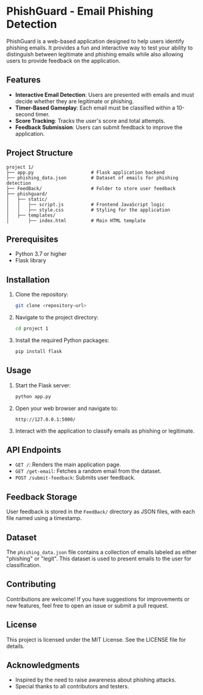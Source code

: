 # PhishGuard - Email Phishing Detection

PhishGuard is a web-based application designed to help users identify phishing emails. It provides a fun and interactive way to test your ability to distinguish between legitimate and phishing emails while also allowing users to provide feedback on the application.

## Features

- **Interactive Email Detection**: Users are presented with emails and must decide whether they are legitimate or phishing.
- **Timer-Based Gameplay**: Each email must be classified within a 10-second timer.
- **Score Tracking**: Tracks the user's score and total attempts.
- **Feedback Submission**: Users can submit feedback to improve the application.

## Project Structure

```
project 1/
├── app.py                     # Flask application backend
├── phishing_data.json         # Dataset of emails for phishing detection
├── FeedBack/                  # Folder to store user feedback
├── phishguard/
│   ├── static/
│   │   ├── script.js          # Frontend JavaScript logic
│   │   ├── style.css          # Styling for the application
│   ├── templates/
│       ├── index.html         # Main HTML template
```

## Prerequisites

- Python 3.7 or higher
- Flask library

## Installation

1. Clone the repository:
   ```bash
   git clone <repository-url>
   ```

2. Navigate to the project directory:
   ```bash
   cd project 1
   ```

3. Install the required Python packages:
   ```bash
   pip install flask
   ```

## Usage

1. Start the Flask server:
   ```bash
   python app.py
   ```

2. Open your web browser and navigate to:
   ```
   http://127.0.0.1:5000/
   ```

3. Interact with the application to classify emails as phishing or legitimate.

## API Endpoints

- `GET /`: Renders the main application page.
- `GET /get-email`: Fetches a random email from the dataset.
- `POST /submit-feedback`: Submits user feedback.

## Feedback Storage

User feedback is stored in the `FeedBack/` directory as JSON files, with each file named using a timestamp.

## Dataset

The `phishing_data.json` file contains a collection of emails labeled as either "phishing" or "legit". This dataset is used to present emails to the user for classification.

## Contributing

Contributions are welcome! If you have suggestions for improvements or new features, feel free to open an issue or submit a pull request.

## License

This project is licensed under the MIT License. See the LICENSE file for details.

## Acknowledgments

- Inspired by the need to raise awareness about phishing attacks.
- Special thanks to all contributors and testers.